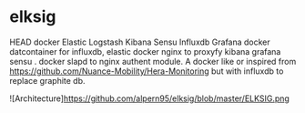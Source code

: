 # elksig
HEAD
docker Elastic Logstash Kibana Sensu Influxdb Grafana docker datcontainer for influxdb, elastic docker nginx to proxyfy kibana grafana 
sensu . docker slapd to nginx authent module.
A docker like or inspired from https://github.com/Nuance-Mobility/Hera-Monitoring but with influxdb to replace graphite db.

![Architecture]https://github.com/alpern95/elksig/blob/master/ELKSIG.png

